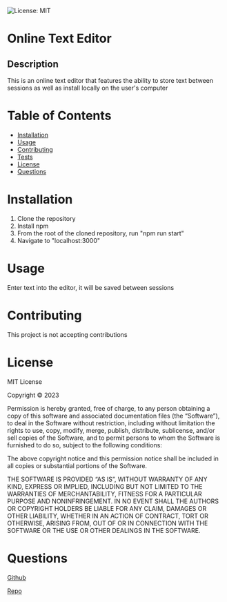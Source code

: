 ![License: MIT](https://img.shields.io/badge/License-MIT-yellow.svg)

# Online Text Editor

## Description

This is an online text editor that features the ability to store text between sessions as well as install locally on the user's computer

# Table of Contents

- [Installation](#Installation)
- [Usage](#Usage)
- [Contributing](#Contributing)
- [Tests](#Tests)
- [License](#License)
- [Questions](#Questions)

# Installation

1. Clone the repository
2. Install npm
3. From the root of the cloned repository, run "npm run start"
4. Navigate to "localhost:3000"

# Usage

Enter text into the editor, it will be saved between sessions

# Contributing

This project is not accepting contributions


# License

MIT License

Copyright © 2023

Permission is hereby granted, free of charge, to any person obtaining a copy of this software and associated documentation files (the “Software”), to deal in the Software without restriction, including without limitation the rights to use, copy, modify, merge, publish, distribute, sublicense, and/or sell copies of the Software, and to permit persons to whom the Software is furnished to do so, subject to the following conditions:

The above copyright notice and this permission notice shall be included in all copies or substantial portions of the Software.

THE SOFTWARE IS PROVIDED “AS IS”, WITHOUT WARRANTY OF ANY KIND, EXPRESS OR IMPLIED, INCLUDING BUT NOT LIMITED TO THE WARRANTIES OF MERCHANTABILITY, FITNESS FOR A PARTICULAR PURPOSE AND NONINFRINGEMENT. IN NO EVENT SHALL THE AUTHORS OR COPYRIGHT HOLDERS BE LIABLE FOR ANY CLAIM, DAMAGES OR OTHER LIABILITY, WHETHER IN AN ACTION OF CONTRACT, TORT OR OTHERWISE, ARISING FROM, OUT OF OR IN CONNECTION WITH THE SOFTWARE OR THE USE OR OTHER DEALINGS IN THE SOFTWARE.


# Questions

[Github](https://github.com/Gabriel-Viernes)

[Repo](https://github.com/Gabriel-Viernes/online-text-editor)

            